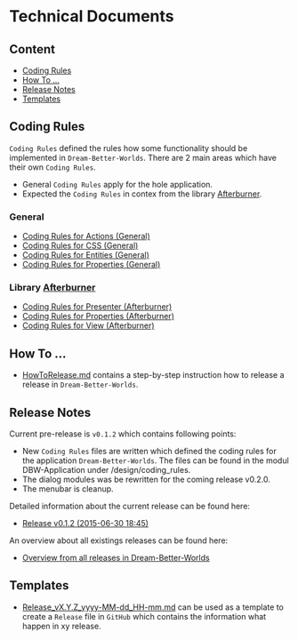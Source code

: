 Technical Documents
===



Content
---

* [Coding Rules](#CodingRules)
* [How To ...](#HowTo)
* [Release Notes](#ReleaseNotes)
* [Templates](#Templates)



Coding Rules<a name="CodingRules" />
---

`Coding Rules` defined the rules how some functionality should be implemented in
`Dream-Better-Worlds`. There are 2 main areas which have their own `Coding Rules`.
* General `Coding Rules` apply for the hole application.
* Expected the `Coding Rules` in contex from the library [Afterburner].

### General
* [Coding Rules for Actions (General)]
* [Coding Rules for CSS (General)]
* [Coding Rules for Entities (General)]
* [Coding Rules for Properties (General)]

### Library [Afterburner]
* [Coding Rules for Presenter (Afterburner)]
* [Coding Rules for Properties (Afterburner)]
* [Coding Rules for View (Afterburner)]



How To ...<a name="HowTo" />
---

* [HowToRelease.md] contains a step-by-step instruction how to release a release
  in `Dream-Better-Worlds`.



Release Notes<a name="ReleaseNotes" />
---

Current pre-release is `v0.1.2` which contains following points:
* New `Coding Rules` files are written which defined the coding rules for 
      the application `Dream-Better-Worlds`. The files can be found in the modul 
      DBW-Application under /design/coding_rules.
* The dialog modules was be rewritten for the coming release v0.2.0.
* The menubar is cleanup.

Detailed information about the current release can be found here:
* [Release v0.1.2 (2015-06-30 18:45)]

An overview about all existings releases can be found here:
* [Overview from all releases in Dream-Better-Worlds]



Templates<a name="Templates" />
---

* [Release_vX.Y.Z_yyyy-MM-dd_HH-mm.md] can be used as a template to create a 
  `Release` file in `GitHub` which contains the information what happen in xy 
  release.



[//]: # (Links)
[Afterburner]:http://afterburner.adam-bien.com/
[Coding Rules for Actions (General)]:./coding-rules/general/CodingRulesForActions.md
[Coding Rules for CSS (General)]:./coding-rules/general/CodingRulesForCSS.md
[Coding Rules for Entities (General)]:./coding-rules/general/CodingRulesForEntities.md
[Coding Rules for Properties (General)]:./coding-rules/general/CodingRulesForProperties.md
[Coding Rules for Presenter (Afterburner)]:./coding-rules/afterburner/CodingRulesForPresenter.md
[Coding Rules for Properties (Afterburner)]:./coding-rules/afterburner/CodingRulesForProperties.md
[Coding Rules for View (Afterburner)]:./coding-rules/afterburner/CodingRulesForView.md
[HowToRelease.md]:./release/HowToRelease.md
[Overview from all releases in Dream-Better-Worlds]:https://github.com/Naoghuman/Dream-Better-Worlds/releases
[Release v0.1.2 (2015-06-30 18:45)]:https://github.com/Naoghuman/Dream-Better-Worlds/releases/tag/v0.1.2
[Release_vX.Y.Z_yyyy-MM-dd_HH-mm.md]:./release/Release_vX.Y.Z_yyyy-MM-dd_HH-mm.md
